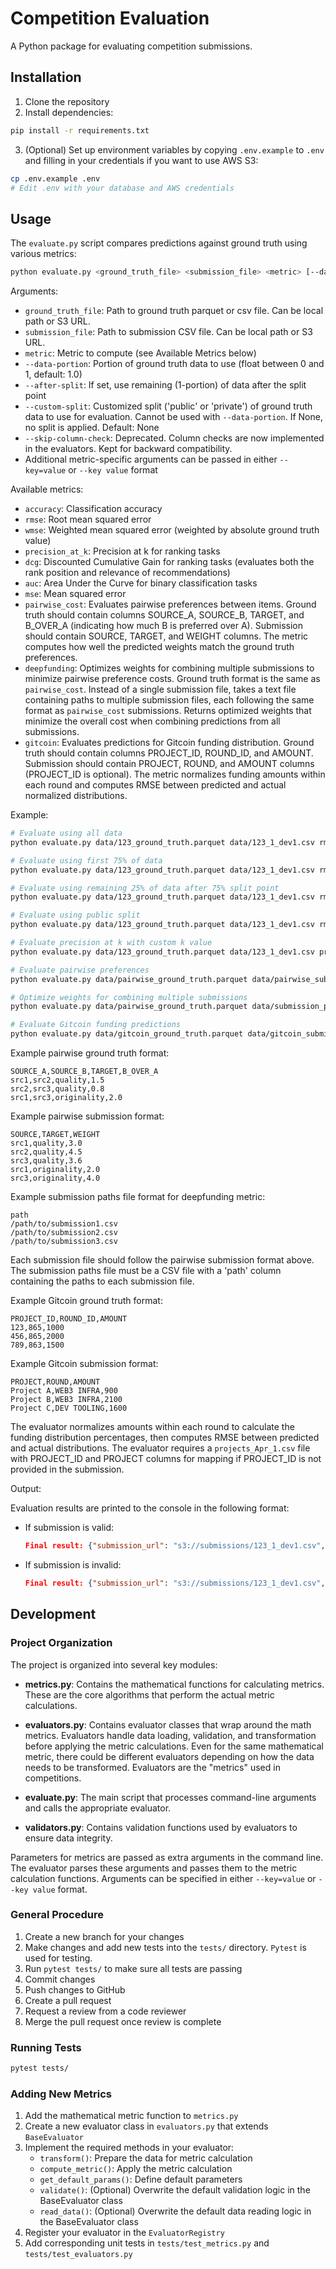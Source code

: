 # Competition Evaluation

A Python package for evaluating competition submissions.

## Installation

1. Clone the repository
2. Install dependencies:
```bash
pip install -r requirements.txt
```

3. (Optional) Set up environment variables by copying `.env.example` to `.env` and filling in your credentials if you want to use AWS S3:
```bash
cp .env.example .env
# Edit .env with your database and AWS credentials
```

## Usage

The `evaluate.py` script compares predictions against ground truth using various metrics:

```bash
python evaluate.py <ground_truth_file> <submission_file> <metric> [--data-portion PORTION] [--after-split] [--custom-split SPLIT_TYPE] [additional metric-specific arguments]
```

Arguments:
- `ground_truth_file`: Path to ground truth parquet or csv file. Can be local path or S3 URL.
- `submission_file`: Path to submission CSV file. Can be local path or S3 URL.
- `metric`: Metric to compute (see Available Metrics below)
- `--data-portion`: Portion of ground truth data to use (float between 0 and 1, default: 1.0)
- `--after-split`: If set, use remaining (1-portion) of data after the split point
- `--custom-split`: Customized split ('public' or 'private') of ground truth data to use for evaluation. Cannot be used with `--data-portion`. If None, no split is applied. Default: None
- `--skip-column-check`: Deprecated. Column checks are now implemented in the evaluators. Kept for backward compatibility.
- Additional metric-specific arguments can be passed in either `--key=value` or `--key value` format

Available metrics:
- `accuracy`: Classification accuracy
- `rmse`: Root mean squared error
- `wmse`: Weighted mean squared error (weighted by absolute ground truth value)
- `precision_at_k`: Precision at k for ranking tasks
- `dcg`: Discounted Cumulative Gain for ranking tasks (evaluates both the rank position and relevance of recommendations)
- `auc`: Area Under the Curve for binary classification tasks
- `mse`: Mean squared error
- `pairwise_cost`: Evaluates pairwise preferences between items. Ground truth should contain columns SOURCE_A, SOURCE_B, TARGET, and B_OVER_A (indicating how much B is preferred over A). Submission should contain SOURCE, TARGET, and WEIGHT columns. The metric computes how well the predicted weights match the ground truth preferences.
- `deepfunding`: Optimizes weights for combining multiple submissions to minimize pairwise preference costs. Ground truth format is the same as `pairwise_cost`. Instead of a single submission file, takes a text file containing paths to multiple submission files, each following the same format as `pairwise_cost` submissions. Returns optimized weights that minimize the overall cost when combining predictions from all submissions.
- `gitcoin`: Evaluates predictions for Gitcoin funding distribution. Ground truth should contain columns PROJECT_ID, ROUND_ID, and AMOUNT. Submission should contain PROJECT, ROUND, and AMOUNT columns (PROJECT_ID is optional). The metric normalizes funding amounts within each round and computes RMSE between predicted and actual normalized distributions.

Example:
```bash
# Evaluate using all data
python evaluate.py data/123_ground_truth.parquet data/123_1_dev1.csv rmse

# Evaluate using first 75% of data
python evaluate.py data/123_ground_truth.parquet data/123_1_dev1.csv rmse --data-portion 0.75

# Evaluate using remaining 25% of data after 75% split point
python evaluate.py data/123_ground_truth.parquet data/123_1_dev1.csv rmse --data-portion 0.75 --after-split

# Evaluate using public split
python evaluate.py data/123_ground_truth.parquet data/123_1_dev1.csv rmse --custom-split public

# Evaluate precision at k with custom k value
python evaluate.py data/123_ground_truth.parquet data/123_1_dev1.csv precision_at_k --topk=10

# Evaluate pairwise preferences
python evaluate.py data/pairwise_ground_truth.parquet data/pairwise_submission.csv pairwise_cost

# Optimize weights for combining multiple submissions
python evaluate.py data/pairwise_ground_truth.parquet data/submission_paths.csv deepfunding

# Evaluate Gitcoin funding predictions
python evaluate.py data/gitcoin_ground_truth.parquet data/gitcoin_submission.csv gitcoin
```

Example pairwise ground truth format:
```csv
SOURCE_A,SOURCE_B,TARGET,B_OVER_A
src1,src2,quality,1.5
src2,src3,quality,0.8
src1,src3,originality,2.0
```

Example pairwise submission format:
```csv
SOURCE,TARGET,WEIGHT
src1,quality,3.0
src2,quality,4.5
src3,quality,3.6
src1,originality,2.0
src3,originality,4.0
```

Example submission paths file format for deepfunding metric:
```csv
path
/path/to/submission1.csv
/path/to/submission2.csv
/path/to/submission3.csv
```
Each submission file should follow the pairwise submission format above. The submission paths file must be a CSV file with a 'path' column containing the paths to each submission file.

Example Gitcoin ground truth format:
```csv
PROJECT_ID,ROUND_ID,AMOUNT
123,865,1000
456,865,2000
789,863,1500
```

Example Gitcoin submission format:
```csv
PROJECT,ROUND,AMOUNT
Project A,WEB3 INFRA,900
Project B,WEB3 INFRA,2100
Project C,DEV TOOLING,1600
```
The evaluator normalizes amounts within each round to calculate the funding distribution percentages, then computes RMSE between predicted and actual distributions. The evaluator requires a `projects_Apr_1.csv` file with PROJECT_ID and PROJECT columns for mapping if PROJECT_ID is not provided in the submission.

Output:

Evaluation results are printed to the console in the following format:

- If submission is valid: 
  ```json
  Final result: {"submission_url": "s3://submissions/123_1_dev1.csv", "status": 200, "error_reason": "", "final_result": 0.996}
  ```

- If submission is invalid:
  ```json
  Final result: {"submission_url": "s3://submissions/123_1_dev1.csv", "status": 400, "error_reason": "Input arrays cannot contain missing values (NaN)", "final_result": ""}
  ```

## Development

### Project Organization

The project is organized into several key modules:

- **metrics.py**: Contains the mathematical functions for calculating metrics. These are the core algorithms that perform the actual metric calculations.

- **evaluators.py**: Contains evaluator classes that wrap around the math metrics. Evaluators handle data loading, validation, and transformation before applying the metric calculations. Even for the same mathematical metric, there could be different evaluators depending on how the data needs to be transformed. Evaluators are the "metrics" used in competitions.

- **evaluate.py**: The main script that processes command-line arguments and calls the appropriate evaluator.

- **validators.py**: Contains validation functions used by evaluators to ensure data integrity.

Parameters for metrics are passed as extra arguments in the command line. The evaluator parses these arguments and passes them to the metric calculation functions. Arguments can be specified in either `--key=value` or `--key value` format.

### General Procedure
1. Create a new branch for your changes
2. Make changes and add new tests into the `tests/` directory. `Pytest` is used for testing.
3. Run `pytest tests/` to make sure all tests are passing
4. Commit changes
5. Push changes to GitHub
6. Create a pull request
7. Request a review from a code reviewer
8. Merge the pull request once review is complete

### Running Tests
```bash
pytest tests/
```

### Adding New Metrics
1. Add the mathematical metric function to `metrics.py`
2. Create a new evaluator class in `evaluators.py` that extends `BaseEvaluator`
3. Implement the required methods in your evaluator:
   - `transform()`: Prepare the data for metric calculation
   - `compute_metric()`: Apply the metric calculation
   - `get_default_params()`: Define default parameters
   - `validate()`: (Optional) Overwrite the default validation logic in the BaseEvaluator class
   - `read_data()`: (Optional) Overwrite the default data reading logic in the BaseEvaluator class
4. Register your evaluator in the `EvaluatorRegistry`
5. Add corresponding unit tests in `tests/test_metrics.py` and `tests/test_evaluators.py`



